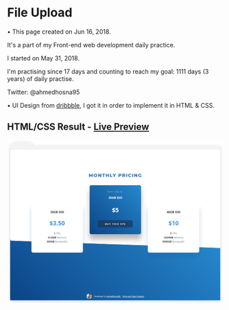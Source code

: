 # File Upload

• This page created on Jun 16, 2018.

It's a part of my Front-end web development daily practice.

I started on May 31, 2018.

I'm practising since 17 days and counting to reach my goal: 1111 days (3 years) of daily practise.

Twitter: @ahmedhosna95

• UI Design from [dribbble](https://dribbble.com/shots/3737655-Day-030-Pricing), I got it in order to implement it in HTML & CSS.

## HTML/CSS Result - [Live Preview](#)

![](assets/img/frame-generic.png)